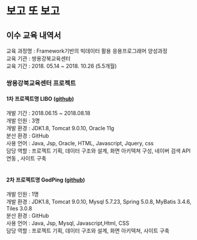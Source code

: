 # 보고 또 보고 

## 이수 교육 내역서
교육 과정명 : Framework기반의 빅데이터 활용 응용프로그래머 양성과정<br />
교육 기관   : 쌍용강북교육센터<br />
교육 기간   : 2018. 05.14 ~ 2018. 10.26 (5.5개월)<br />

### 쌍용강북교육센터 프로젝트<br />
#### 1차 프로젝트명 LIBO ([github](https://github.com/rhqh12/LIBOPrj))<br />
개발 기간 : 2018.06.15 ~ 2018.08.18<br />
개발 인원 : 3명<br />
개발 환경 : JDK1.8, Tomcat 9.0.10, Oracle 11g<br />
분산 환경 : GitHub<br />
사용 언어 : Java, Jsp, Oracle, HTML, Javascript, Jquery, css<br />
담당 역할 : 프로젝트 기획, 데이터 구조와 설계, 화면 아키텍쳐 구성, 네이버 검색 API 연동 , 사이트 구축<br />
<br />
#### 2차 프로젝트명 GodPing ([github](https://github.com/rhqh12/godping))<br />
개발 인원 : 1명<br />
개발 환경 : JDK1.8, Tomcat 9.0.10, Mysql 5.7.23, Spring 5.0.8, MyBatis 3.4.6, Tiles 3.0.8<br />
분산 환경 : GitHub<br />
사용 언어 : Java, Jsp, Mysql, Javascript,Html, CSS<br />
담당 역할 : 프로젝트 기획, 데이터 구조와 설계, 화면 아키텍쳐, 사이트 구축
